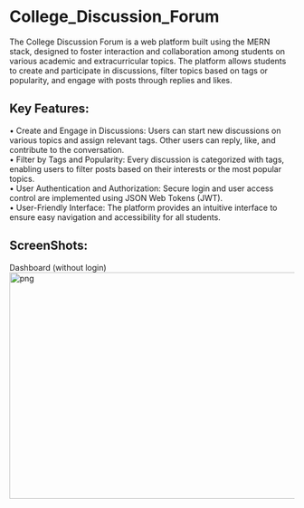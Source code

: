 ﻿# College_Discussion_Forum
The College Discussion Forum is a web platform built using the MERN stack, designed to foster interaction and collaboration among students on various academic and extracurricular topics. The platform allows students to create and participate in discussions, filter topics based on tags or popularity, and engage with posts through replies and likes.

<h2>Key Features:</h2>
• Create and Engage in Discussions: Users can start new discussions on various topics and assign relevant tags. Other users can reply, like, and contribute to the conversation.<br>
• Filter by Tags and Popularity: Every discussion is categorized with tags, enabling users to filter posts based on their interests or the most popular topics.<br>
• User Authentication and Authorization: Secure login and user access control are implemented using JSON Web Tokens (JWT).<br>
• User-Friendly Interface: The platform provides an intuitive interface to ensure easy navigation and accessibility for all students.<br>

<h2>ScreenShots:</h2>
Dashboard (without login)<br>
<img src="https://github.com/user-attachments/assets/ea6d06f4-5e52-45dd-82c9-89d158d06c18" alt="png" width="700" height="400">







